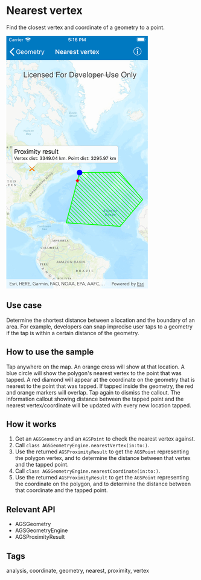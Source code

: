 # Nearest vertex

Find the closest vertex and coordinate of a geometry to a point.

![Nearest vertex](image1.png)

## Use case

Determine the shortest distance between a location and the boundary of an area. For example, developers can snap imprecise user taps to a geometry if the tap is within a certain distance of the geometry.

## How to use the sample

Tap anywhere on the map. An orange cross will show at that location. A blue circle will show the polygon's nearest vertex to the point that was tapped. A red diamond will appear at the coordinate on the geometry that is nearest to the point that was tapped. If tapped inside the geometry, the red and orange markers will overlap. Tap again to dismiss the callout. The information callout showing distance between the tapped point and the nearest vertex/coordinate will be updated with every new location tapped.

## How it works

1. Get an `AGSGeometry` and an `AGSPoint` to check the nearest vertex against.
2. Call `class AGSGeometryEngine.nearestVertex(in:to:)`.
3. Use the returned `AGSProximityResult` to get the `AGSPoint` representing the polygon vertex, and to determine the distance between that vertex and the tapped point.
4. Call `class AGSGeometryEngine.nearestCoordinate(in:to:)`.
5. Use the returned `AGSProximityResult` to get the `AGSPoint` representing the coordinate on the polygon, and to determine the distance between that coordinate and the tapped point.

## Relevant API

* AGSGeometry
* AGSGeometryEngine
* AGSProximityResult

## Tags

analysis, coordinate, geometry, nearest, proximity, vertex